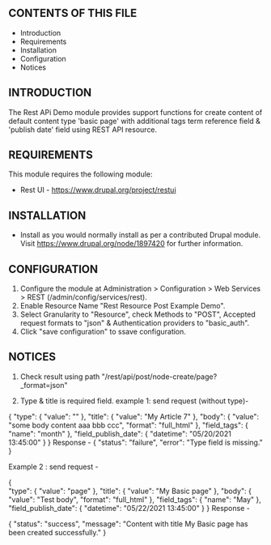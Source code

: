 CONTENTS OF THIS FILE
---------------------

 * Introduction
 * Requirements
 * Installation
 * Configuration
 * Notices

INTRODUCTION
------------

The Rest APi Demo module provides support functions for create content of default content type 'basic page' with additional tags term reference field & 'publish date' field using REST API resource.

REQUIREMENTS
------------

This module requires the following module:

 * Rest UI - https://www.drupal.org/project/restui


INSTALLATION
------------

 * Install as you would normally install as per a contributed Drupal module. Visit
   https://www.drupal.org/node/1897420 for further information.

CONFIGURATION
-------------

 1. Configure the module at Administration > Configuration > Web Services > REST
    (/admin/config/services/rest). 
 2. Enable Resource Name "Rest Resource Post Example Demo".
 2. Select Granularity to "Resource", check Methods to "POST", Accepted request formats to "json" & Authentication providers to "basic_auth".
 3. Click "save configuration" to ssave configuration. 


NOTICES
-------

1. Check result using path "/rest/api/post/node-create/page?_format=json"

2. Type & title is required field.
example 1: send request (without type)-

{  "type": {
    "value": ""
  },
  "title": {
    "value": "My Article 7"
  },
  "body": {
    "value": "some body content aaa bbb ccc",
    "format": "full_html"
  },
  "field_tags": {
    "name": "month"
  },
  "field_publish_date": {
    "datetime": "05/20/2021 13:45:00"
  }
}
Response - 
{
    "status": "failure",
    "error": "Type field is missing."
}

Example 2 : send request -

{  
  "type": {
    "value": "page"
  },
  "title": {
    "value": "My Basic page"
  },
  "body": {
    "value": "Test body",
    "format": "full_html"
  },
  "field_tags": {
    "name": "May"
  },
  "field_publish_date": {
    "datetime": "05/22/2021 13:45:00"
  }
}
Response -

{
    "status": "success",
    "message": "Content with title My Basic page has been created successfully."
}
